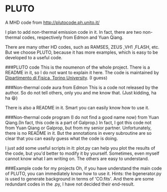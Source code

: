 # PLUTO
  A MHD code from http://plutocode.ph.unito.it/
  
  I plan to add non-thermal emission code in it. In fact, there are two non-thermal codes, respectively from Edmon and Yuan Qiang.
  
  There are many other HD codes, such as RAMSES, ZEUS ,VH1 ,FLASH, etc. But we choose PLUTO, because it has more examples, which is easy to be developed to a useful code.

###PLUTO code
  This is the noumenon of the whole project. There is a README in it, so I do not want to explain it here. The code is maintained by [Dipartimento di Fisica, Torino University](http://www.unito.it/). (I guess)

###Non-thermal code aura from Edmon
  This is a code not released by the author. So do not tell others, only you and me know that. (Just kidding, ha ha :laughing:)
  
  There is also a README in it. Smart you can easily know how to use it.

###Non-thermal code program (I do not find a good name now) from Yuan Qiang.(In fact, this code is a part of Galprop.)
  In fact, I got this code not from Yuan Qiang or Galprop, but from my senior partner. Unfortunately, there is no README in it. But the annotations in every subroutine are so clear that you can easily guess what the code is doing.
  
  I just add some useful scripts in it: plot.py can help you plot the results of the code, but you'd better to modify it by yourself. Sometimes, even myself cannot know what I am writing on. The others are easy to understand.

###Example code for my projects
  Oh, if you have understand the main code of PLUTO, you can immediately know how to use it. Hints: the bgenerator.py is used to generate background in terms of 'CO.fits'. And there are some redundant codes in the .py, I have not decided their end-result.
